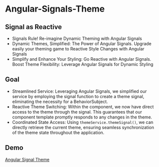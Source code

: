 # Angular-Signals-Theme

## Signal as Reactive

- Signals Rule! Re-imagine Dynamic Theming with Angular Signals
- Dynamic Themes, Simplified: The Power of Angular Signals. Upgrade easily your theming game to Reactive Style Changes with Angular Signals
- Simplify and Enhance Your Styling: Go Reactive with Angular Signals. Boost Theme Flexibility: Leverage Angular Signals for Dynamic Styling

## Goal

- Streamlined Service: Leveraging Angular Signals, we simplified our service by employing the signal function to create a theme signal, eliminating the necessity for a BehaviorSubject.
- Reactive Theme Switching: Within the component, we now have direct access to the theme through the signal. This guarantees that our component template promptly responds to any changes in the theme.
- Coordinated State Access: Using `themeService.themeSignal()`, we can directly retrieve the current theme, ensuring seamless synchronization of the theme state throughout the application.

## Demo
[Angular Signal Theme](https://stackblitz.com/edit/stackblitz-starters-f2lzzc)

